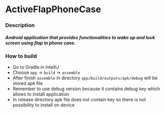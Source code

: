 # ActiveFlapPhoneCase

### Description
##### Android application that provides functionalities to wake up and lock screen using flap in phone case.

### How to build
* Go to Gradle in IntelliJ
* Choose `app` -> `build` -> `assemble`
* After finish `assemble` in directory `app/build/outputs/apk/debug` will be stored apk file
* Remember to use debug version because it contains debug key which allows to install application
* In release directory apk file does not contain key so there is not possibility to install on device 
